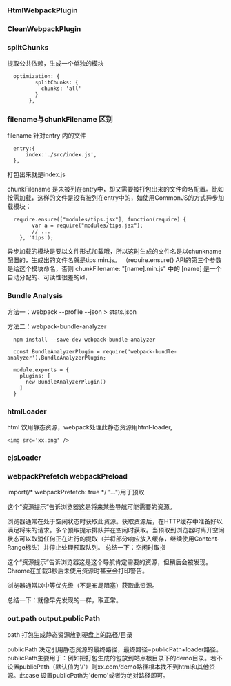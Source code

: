 ### HtmlWebpackPlugin


### CleanWebpackPlugin


### splitChunks

提取公共依赖，生成一个单独的模块

  ```
    optimization: {
           splitChunks: {
             chunks: 'all'
           }
         },
  ```


  ### filename与chunkFilename 区别

  filename 针对entry 内的文件

  ``` 
    entry:{
        index:'./src/index.js',
    },
  ```

  打包出来就是index.js

  chunkFilename 是未被列在entry中，却又需要被打包出来的文件命名配置。比如按需加载，这样的文件是没有被列在entry中的，如使用CommonJS的方式异步加载模块：

  ```
    require.ensure(["modules/tips.jsx"], function(require) {
          var a = require("modules/tips.jsx");
          // ...
      }, 'tips');
  ```

异步加载的模块是要以文件形式加载哦，所以这时生成的文件名是以chunkname配置的，生成出的文件名就是tips.min.js。
（require.ensure() API的第三个参数是给这个模块命名，否则 chunkFilename: "[name].min.js" 中的 [name] 是一个自动分配的、可读性很差的id，


### Bundle Analysis 

  方法一：webpack --profile --json > stats.json

  方法二：webpack-bundle-analyzer

  ```
    npm install --save-dev webpack-bundle-analyzer

    const BundleAnalyzerPlugin = require('webpack-bundle-analyzer').BundleAnalyzerPlugin;

    module.exports = {
      plugins: [
        new BundleAnalyzerPlugin()
      ]
    }
  ```

  ### htmlLoader 

  html 饮用静态资源，webpack处理此静态资源用html-loader,
  ```
  <img src='xx.png' />
  ```
  ### ejsLoader 

  ### webpackPrefetch webpackPreload

  import(/* webpackPrefetch: true */ "...")用于预取
  <link rel =“prefetch”> 这个“资源提示”告诉浏览器这是将来某些导航可能需要的资源。

浏览器通常在处于空闲状态时获取此资源。获取资源后，在HTTP缓存中准备好以满足将来的请求。多个预取提示排队并在空闲时获取。当预取到浏览器时离开空闲状态可以取消任何正在进行的提取（并将部分响应放入缓存，继续使用Content-Range标头）并停止处理预取队列。
总结一下：空闲时取指

<link rel =“preload”>这个“资源提示”告诉浏览器这是这个导航肯定需要的资源，但稍后会被发现。Chrome在加载3秒后未使用资源时甚至会打印警告。

浏览器通常以中等优先级（不是布局阻塞）获取此资源。

总结一下：就像早先发现的一样，取正常。

### out.path  output.publicPath

path 打包生成静态资源放到硬盘上的路径/目录

publicPath 决定引用静态资源的最终路径，最终路径=publicPath+loader路径。publicPath主要用于：例如把打包生成的包放到站点根目录下的demo目录。若不设置publicPath（默认值为'/'）则xx.com/demo路径根本找不到html和其他资源。此case 设置publicPath为'demo'或者为绝对路径即可。

    